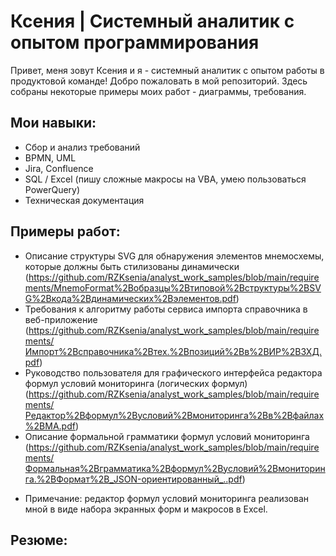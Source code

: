 # Ксения | Системный аналитик с опытом программирования
Привет, меня зовут Ксения и я - системный аналитик с опытом работы в продуктовой команде! Добро пожаловать в мой репозиторий. Здесь собраны некоторые примеры моих работ - диаграммы, требования.

## Мои навыки:
- Сбор и анализ требований
- BPMN, UML
- Jira, Confluence
- SQL / Excel (пишу сложные макросы на VBA, умею пользоваться PowerQuery)
- Техническая документация

## Примеры работ:
- Описание структуры SVG для обнаружения элементов мнемосхемы, которые должны быть стилизованы динамически (https://github.com/RZKsenia/analyst_work_samples/blob/main/requirements/MnemoFormat%2Bобразцы%2Bтиповой%2Bструктуры%2BSVG%2Bкода%2Bдинамических%2Bэлементов.pdf)
- Требования к алгоритму работы сервиса импорта справочника в веб-приложение (https://github.com/RZKsenia/analyst_work_samples/blob/main/requirements/Импорт%2Bсправочника%2Bтех.%2Bпозиций%2Bв%2BИР%2BЗХД.pdf)
- Руководство пользователя для графического интерфейса редактора формул условий мониторинга (логических формул) (https://github.com/RZKsenia/analyst_work_samples/blob/main/requirements/Редактор%2Bформул%2Bусловий%2Bмониторинга%2Bв%2Bфайлах%2BМА.pdf)
- Описание формальной грамматики формул условий мониторинга (https://github.com/RZKsenia/analyst_work_samples/blob/main/requirements/Формальная%2Bграмматика%2Bформул%2Bусловий%2Bмониторинга.%2BФормат%2B_JSON-ориентированный_..pdf)

* Примечание: редактор формул условий мониторинга реализован мной в виде набора экранных форм и макросов в Excel.

## Резюме:
